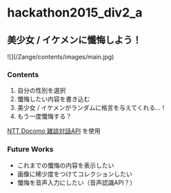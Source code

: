 # hackathon2015_div2_a

## 美少女 / イケメンに懺悔しよう！

<div style="margin: 0, auto;">
![](/Zange/contents/images/main.jpg)
</div>

### Contents

1. 自分の性別を選択
2. 懺悔したい内容を書き込む
3. 美少女 / イケメンがランダムに格言を与えてくれる…！
4. もう一度懺悔する？

[NTT Docomo 雑談対話API](http://dev.smt.docomo.ne.jp/?p=docs.api.page&api_name=dialogue&p_name=api_reference) を使用

### Future Works
* これまでの懺悔の内容を表示したい
* 画像に稀少度をつけてコレクションしたい
* 懺悔を音声入力にしたい（音声認識API？）
